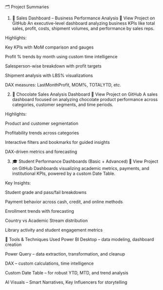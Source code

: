 🗂 Project Summaries
1. 🛒 Sales Dashboard – Business Performance Analysis
🔗 View Project on GitHub
An executive-level dashboard analyzing business KPIs like total sales, profit, costs, shipment volumes, and performance by sales reps.

Highlights:

Key KPIs with MoM comparison and gauges

Profit % trends by month using custom time intelligence

Salesperson-wise breakdown with profit targets

Shipment analysis with LBS% visualizations

DAX measures: LastMonthProfit, MOM%, TOTALYTD, etc.

2. 🍫 Chocolate Sales Analysis Dashboard
🔗 View Project on GitHub
A sales dashboard focused on analyzing chocolate product performance across categories, customer segments, and time periods.

Highlights:

Product and customer segmentation

Profitability trends across categories

Interactive filters and bookmarks for guided insights

DAX-driven metrics and forecasting

3. 🎓 Student Performance Dashboards (Basic + Advanced)
🔗 View Project on GitHub
Dashboards visualizing academic metrics, payments, and institutional KPIs, powered by a custom Date Table.

Key Insights:

Student grade and pass/fail breakdowns

Payment behavior across cash, credit, and online methods

Enrollment trends with forecasting

Country vs Academic Stream distribution

Library activity and student engagement metrics

🔧 Tools & Techniques Used
Power BI Desktop – data modeling, dashboard creation

Power Query – data extraction, transformation, and cleanup

DAX – custom calculations, time intelligence

Custom Date Table – for robust YTD, MTD, and trend analysis

AI Visuals – Smart Narratives, Key Influencers for storytelling
